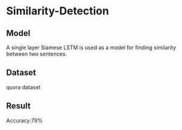 # Similarity-Detection 

## Model

A single layer Siamese LSTM is used as a model for finding similarity between two sentences.

## Dataset

quora dataset

## Result

Accuracy:79%


